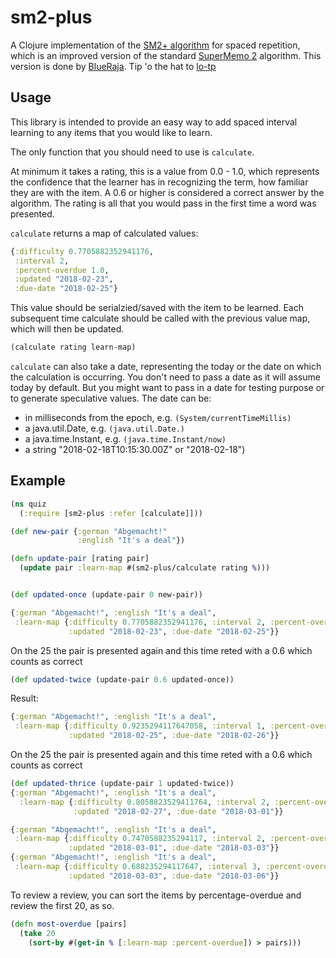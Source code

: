 # sm2-plus

A Clojure implementation of the [SM2+ algorithm](http://www.blueraja.com/blog/477/a-better-spaced-repetition-learning-algorithm-sm2) for spaced repetition, which is an improved version of the standard [SuperMemo 2](https://www.supermemo.com/english/ol/sm2.htm) algorithm. This version is done by [BlueRaja](http://www.blueraja.com/blog/author/blueraja). Tip 'o the hat to [lo-tp](https://github.com/lo-tp/sm2-plus)

## Usage
This library is intended to provide an easy way to add spaced interval learning to any items that you would like to learn.

The only function that you should need to use is `calculate`.

At minimum it takes a rating, this is a value from 0.0 - 1.0, which represents the confidence that the learner has in recognizing the term, how familiar they are with the item. A 0.6 or higher is considered a correct answer by the algorithm. The rating is all that you would pass in the first time a word was presented.

`calculate` returns a map of calculated values:

```clojure
{:difficulty 0.7705882352941176,
 :interval 2,
 :percent-overdue 1.0,
 :updated "2018-02-23",
 :due-date "2018-02-25"}
```

This value should be serialzied/saved with the item to be learned. Each subsequent time calculate should be called with the previous value map, which will then be updated.

```clojure
(calculate rating learn-map)
```

`calculate` can also take a date, representing the today or the date on which the calculation is occurring. You don't need to pass a date as it will assume today by default. But you might want to pass in a date for testing purpose or to generate speculative values. The date can be:

- in milliseconds from the epoch, e.g. `(System/currentTimeMillis)`
- a java.util.Date, e.g. `(java.util.Date.)`
- a java.time.Instant, e.g. `(java.time.Instant/now)`
- a string "2018-02-18T10:15:30.00Z" or "2018-02-18")

## Example

```clojure
(ns quiz
  (:require [sm2-plus :refer [calculate]]))

(def new-pair {:german "Abgemacht!"
               :english "It's a deal"})

(defn update-pair [rating pair]
  (update pair :learn-map #(sm2-plus/calculate rating %)))


(def updated-once (update-pair 0 new-pair))

{:german "Abgemacht!", :english "It's a deal",
 :learn-map {:difficulty 0.7705882352941176, :interval 2, :percent-overdue 1.0,
             :updated "2018-02-23", :due-date "2018-02-25"}}

```
On the 25 the pair is presented again and this time reted with a 0.6 which counts as correct

```clojure
(def updated-twice (update-pair 0.6 updated-once))
```
Result:
```clojure
{:german "Abgemacht!", :english "It's a deal",
 :learn-map {:difficulty 0.9235294117647058, :interval 1, :percent-overdue 1,
             :updated "2018-02-25", :due-date "2018-02-26"}}
```
On the 25 the pair is presented again and this time reted with a 0.6 which counts as correct
```clojure
(def updated-thrice (update-pair 1 updated-twice))
{:german "Abgemacht!", :english "It's a deal",
  :learn-map {:difficulty 0.8058823529411764, :interval 2, :percent-overdue 2,
              :updated "2018-02-27", :due-date "2018-03-01"}}
```

```clojure
{:german "Abgemacht!", :english "It's a deal",
 :learn-map {:difficulty 0.7470588235294117, :interval 2, :percent-overdue 1,
             :updated "2018-03-01", :due-date "2018-03-03"}}
{:german "Abgemacht!", :english "It's a deal",
 :learn-map {:difficulty 0.688235294117647, :interval 3, :percent-overdue 2,
             :updated "2018-03-03", :due-date "2018-03-06"}}
```
To review a review, you can sort the items by percentage-overdue and review the first 20, as so.

```clojure
(defn most-overdue [pairs]
  (take 20
    (sort-by #(get-in % [:learn-map :percent-overdue]) > pairs)))
```
